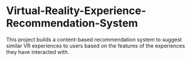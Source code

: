 # Virtual-Reality-Experience-Recommendation-System
This project builds a content-based recommendation system to suggest similar VR experiences to users based on the features of the experiences they have interacted with.
